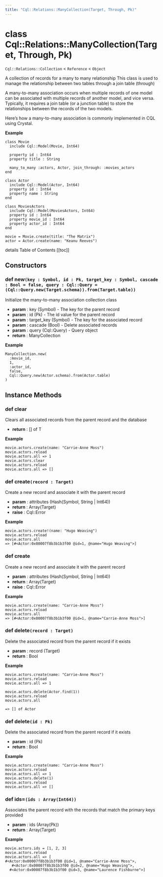 ```yaml
---
title: "Cql::Relations::ManyCollection(Target, Through, Pk)"
---
```


# class Cql::Relations::ManyCollection(Target, Through, Pk)

`Cql::Relations::Collection` < `Reference` < `Object`

A collection of records for a many to many relationship
This class is used to manage the relationship between two tables
through a join table (through)

A many-to-many association occurs when multiple records of one
model can be associated with multiple records of another model,
and vice versa. Typically, it requires a join table (or a junction table)
to store the relationships between the records of the two models.

Here’s how a many-to-many association is commonly implemented
in CQL using Crystal.

**Example**

```crystal
class Movie
  include Cql::Model(Movie, Int64)

  property id : Int64
  property title : String

  many_to_many :actors, Actor, join_through: :movies_actors
end

class Actor
  include Cql::Model(Actor, Int64)
  property id : Int64
  property name : String
end

class MoviesActors
  include Cql::Model(MoviesActors, Int64)
  property id : Int64
  property movie_id : Int64
  property actor_id : Int64
end

movie = Movie.create(title: "The Matrix")
actor = Actor.create(name: "Keanu Reeves")
```

details Table of Contents
[[toc]]

## Constructors

### def new`(key : Symbol, id : Pk, target_key : Symbol, cascade : Bool = false, query : Cql::Query = (Cql::Query.new(Target.schema)).from(Target.table))`

Initialize the many-to-many association collection class

- **param** : key (Symbol) - The key for the parent record
- **param** : id (Pk) - The id value for the parent record
- **param** : target_key (Symbol) - The key for the associated record
- **param** : cascade (Bool) - Delete associated records
- **param** : query (Cql::Query) - Query object
- **return** : ManyCollection

**Example**

```crystal
ManyCollection.new(
  :movie_id,
  1,
  :actor_id,
  false,
  Cql::Query.new(Actor.schema).from(Actor.table)
)
```

## Instance Methods

### def clear

Clears all associated records from the parent record and the database

- **return** : [] of T

**Example**

```crystal
movie.actors.create(name: "Carrie-Anne Moss")
movie.actors.reload
movie.actors.all => 1
movie.actors.clear
movie.actors.reload
movie.actors.all => []
```

### def create`(record : Target)`

Create a new record and associate it with the parent record

- **param** : attributes (Hash(Symbol, String | Int64))
- **return** : Array(Target)
- **raise** : Cql::Error

**Example**

```crystal
movie.actors.create!(name: "Hugo Weaving")
movie.actors.reload
movie.actors.all
=> [#<Actor:0x00007f8b3b1b3f00 @id=1, @name="Hugo Weaving">]
```

### def create

Create a new record and associate it with the parent record

- **param** : attributes (Hash(Symbol, String | Int64))
- **return** : Array(Target)
- **raise** : Cql::Error

**Example**

```crystal
movie.actors.create(name: "Carrie-Anne Moss")
movie.actors.reload
movie.actors.all
=> [#<Actor:0x00007f8b3b1b3f00 @id=1, @name="Carrie-Anne Moss">]
```

### def delete`(record : Target)`

Delete the associated record from the parent record if it exists

- **param** : record (Target)
- **return** : Bool

**Example**

```crystal
movie.actors.create(name: "Carrie-Anne Moss")
movie.actors.reload
movie.actors.all => 1

movie.actors.delete(Actor.find(1))
movie.actors.reload
movie.actors.all

=> [] of Actor
```

### def delete`(id : Pk)`

Delete the associated record from the parent record if it exists

- **param** : id (Pk)
- **return** : Bool

**Example**

```crystal
movie.actors.create(name: "Carrie-Anne Moss")
movie.actors.reload
movie.actors.all => 1
movie.actors.delete(1)
movie.actors.reload
movie.actors.all => []
```

### def ids=`(ids : Array(Int64))`

Associates the parent record with the records that match the primary keys provided

- **param** : ids (Array(Pk))
- **return** : Array(Target)

**Example**

```crystal
movie.actors.ids = [1, 2, 3]
movie.actors.reload
movie.actors.all => [
#<Actor:0x00007f8b3b1b3f00 @id=1, @name="Carrie-Anne Moss">,
   #<Actor:0x00007f8b3b1b3f00 @id=2, @name="Hugo Weaving">,
  #<Actor:0x00007f8b3b1b3f00 @id=3, @name="Laurence Fishburne">]
```
